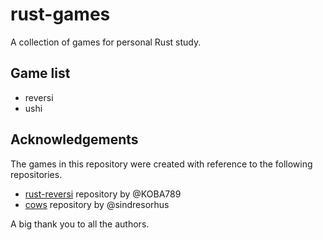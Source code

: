 # rust-games

A collection of games for personal Rust study.

## Game list

- reversi
- ushi

## Acknowledgements
The games in this repository were created with reference to the following repositories. 
- [rust-reversi](https://github.com/KOBA789/rust-reversi) repository by @KOBA789
- [cows](https://github.com/sindresorhus/cows) repository by @sindresorhus

A big thank you to all the authors.

